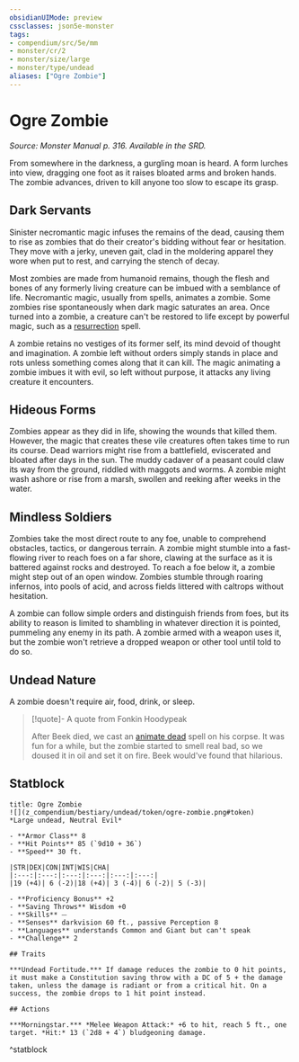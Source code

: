 ```yaml
---
obsidianUIMode: preview
cssclasses: json5e-monster
tags:
- compendium/src/5e/mm
- monster/cr/2
- monster/size/large
- monster/type/undead
aliases: ["Ogre Zombie"]
---
```

# Ogre Zombie
*Source: Monster Manual p. 316. Available in the SRD.*  

From somewhere in the darkness, a gurgling moan is heard. A form lurches into view, dragging one foot as it raises bloated arms and broken hands. The zombie advances, driven to kill anyone too slow to escape its grasp.

## Dark Servants

Sinister necromantic magic infuses the remains of the dead, causing them to rise as zombies that do their creator's bidding without fear or hesitation. They move with a jerky, uneven gait, clad in the moldering apparel they wore when put to rest, and carrying the stench of decay.

Most zombies are made from humanoid remains, though the flesh and bones of any formerly living creature can be imbued with a semblance of life. Necromantic magic, usually from spells, animates a zombie. Some zombies rise spontaneously when dark magic saturates an area. Once turned into a zombie, a creature can't be restored to life except by powerful magic, such as a [resurrection](z_compendium/spells/resurrection.md) spell.

A zombie retains no vestiges of its former self, its mind devoid of thought and imagination. A zombie left without orders simply stands in place and rots unless something comes along that it can kill. The magic animating a zombie imbues it with evil, so left without purpose, it attacks any living creature it encounters.

## Hideous Forms

Zombies appear as they did in life, showing the wounds that killed them. However, the magic that creates these vile creatures often takes time to run its course. Dead warriors might rise from a battlefield, eviscerated and bloated after days in the sun. The muddy cadaver of a peasant could claw its way from the ground, riddled with maggots and worms. A zombie might wash ashore or rise from a marsh, swollen and reeking after weeks in the water.

## Mindless Soldiers

Zombies take the most direct route to any foe, unable to comprehend obstacles, tactics, or dangerous terrain. A zombie might stumble into a fast-flowing river to reach foes on a far shore, clawing at the surface as it is battered against rocks and destroyed. To reach a foe below it, a zombie might step out of an open window. Zombies stumble through roaring infernos, into pools of acid, and across fields littered with caltrops without hesitation.

A zombie can follow simple orders and distinguish friends from foes, but its ability to reason is limited to shambling in whatever direction it is pointed, pummeling any enemy in its path. A zombie armed with a weapon uses it, but the zombie won't retrieve a dropped weapon or other tool until told to do so.

## Undead Nature

A zombie doesn't require air, food, drink, or sleep.

> [!quote]- A quote from Fonkin Hoodypeak  
> 
> After Beek died, we cast an [animate dead](z_compendium/spells/animate-dead.md) spell on his corpse. It was fun for a while, but the zombie started to smell real bad, so we doused it in oil and set it on fire. Beek would've found that hilarious.


## Statblock

```ad-statblock
title: Ogre Zombie
![](z_compendium/bestiary/undead/token/ogre-zombie.png#token)
*Large undead, Neutral Evil*

- **Armor Class** 8 
- **Hit Points** 85 (`9d10 + 36`)
- **Speed** 30 ft.

|STR|DEX|CON|INT|WIS|CHA|
|:---:|:---:|:---:|:---:|:---:|:---:|
|19 (+4)| 6 (-2)|18 (+4)| 3 (-4)| 6 (-2)| 5 (-3)|

- **Proficiency Bonus** +2
- **Saving Throws** Wisdom +0
- **Skills** ⏤
- **Senses** darkvision 60 ft., passive Perception 8
- **Languages** understands Common and Giant but can't speak
- **Challenge** 2

## Traits

***Undead Fortitude.*** If damage reduces the zombie to 0 hit points, it must make a Constitution saving throw with a DC of 5 + the damage taken, unless the damage is radiant or from a critical hit. On a success, the zombie drops to 1 hit point instead.

## Actions

***Morningstar.*** *Melee Weapon Attack:* +6 to hit, reach 5 ft., one target. *Hit:* 13 (`2d8 + 4`) bludgeoning damage.
```
^statblock